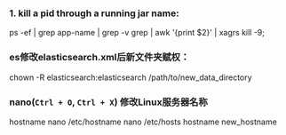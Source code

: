 ### 1. kill a pid through a running jar name:
  ps -ef | grep app-name | grep -v grep | awk '{print $2}' | xagrs kill -9;

### es修改elasticsearch.xml后新文件夹赋权：
chown -R elasticsearch:elasticsearch /path/to/new_data_directory

### nano(`Ctrl + O`, `Ctrl + X`) 修改Linux服务器名称 
hostname
nano /etc/hostname
nano /etc/hosts
hostname new_hostname

